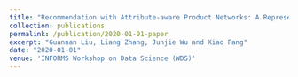 ```yaml
---
title: "Recommendation with Attribute-aware Product Networks: A Representation Learning Model"
collection: publications
permalink: /publication/2020-01-01-paper
excerpt: "Guannan Liu, Liang Zhang, Junjie Wu and Xiao Fang"
date: "2020-01-01"
venue: 'INFORMS Workshop on Data Science (WDS)'
---
```

